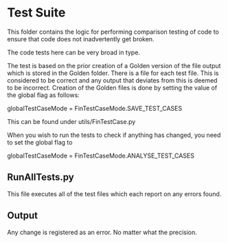 # Test Suite

This folder contains the logic for performing comparison testing of code to ensure that code does not inadvertently get broken. 

The code tests here can be very broad in type. 

The test is based on the prior creation of a Golden version of the file output which is stored in the Golden folder. There is a file for each test file. This is considered to be correct and any output that deviates from this is deemed to be incorrect. Creation of the Golden files is done by setting the value of the global flag as follows:

globalTestCaseMode = FinTestCaseMode.SAVE_TEST_CASES

This can be found under utils/FinTestCase.py

When you wish to run the tests to check if anything has changed, you need to set the global flag to

globalTestCaseMode = FinTestCaseMode.ANALYSE_TEST_CASES

## RunAllTests.py

This file executes all of the test files which each report on any errors found.


## Output

Any change is registered as an error. No matter what the precision. 